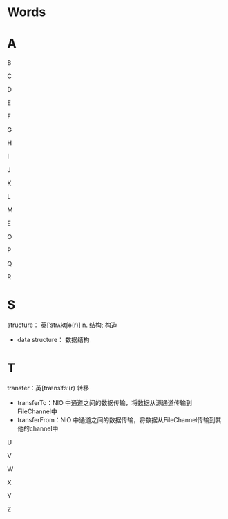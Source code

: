 # Words

# A

B

C

D

E

F

G

H

I

J

K

L

M

E

O

P

Q

R

# S

structure：	英[ˈstrʌktʃə(r)]     n.	结构; 构造

*   data structure： 数据结构



# T

transfer：英[trænsˈfɜː(r)   转移

*   transferTo：NIO 中通道之间的数据传输，将数据从源通道传输到FileChannel中
*   transferFrom：NIO 中通道之间的数据传输，将数据从FileChannel传输到其他的channel中

U

V

W

X

Y

Z
